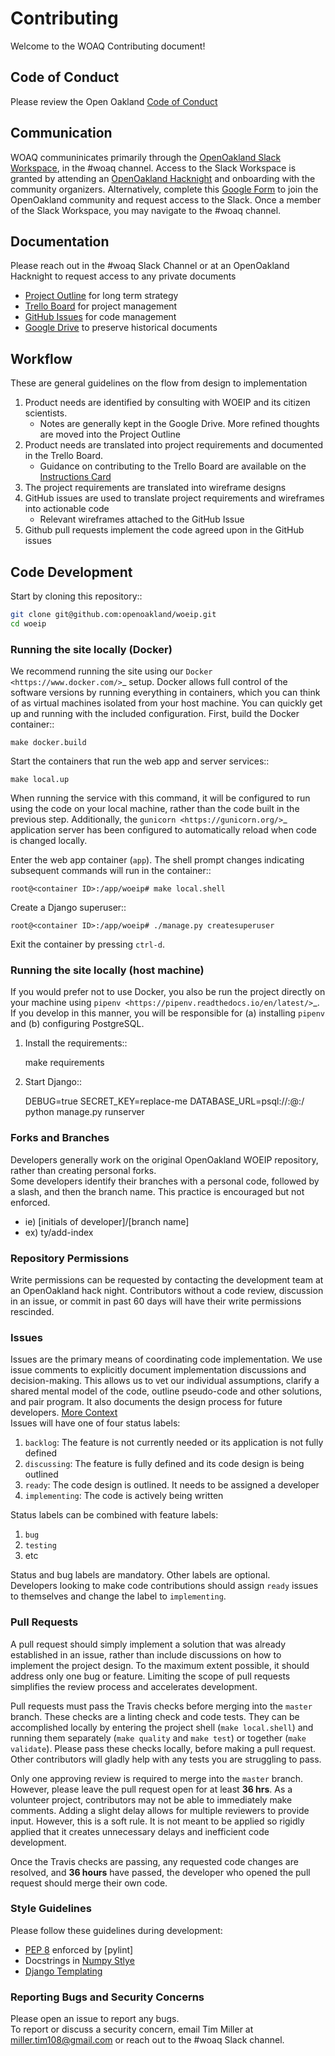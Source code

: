 # Contributing
Welcome to the WOAQ Contributing document!

## Code of Conduct
Please review the Open Oakland [Code of Conduct](https://github.com/openoakland/woeip/tree/master/.github/code_of_conduct.md)

## Communication
WOAQ communinicates primarily through the [OpenOakland Slack Workspace](https://openoakland.slack.com), in the #woaq channel. Access to the Slack Workspace is granted by attending an [OpenOakland Hacknight](http://openoakland.org/) and onboarding with the community organizers. Alternatively, complete this [Google Form](https://docs.google.com/forms/d/e/1FAIpQLSee_qdE0qCmhufJC94MmSRVDLPAhhFJO4QMzuC31Kh0lxI_Mg/viewform) to join the OpenOakland community and request access to the Slack. Once a member of the Slack Workspace, you may navigate to the #woaq channel.

## Documentation
Please reach out in the #woaq Slack Channel or at an OpenOakland Hacknight to request access to any private documents
- [Project Outline](https://bit.ly/WOAQoverview) for long term strategy
- [Trello Board](https://trello.com/b/EBnxZHmx/west-oakland-air-quality) for project management
- [GitHub Issues](https://github.com/openoakland/woeip/issues) for code management
- [Google Drive](https://drive.google.com/drive/folders/1XQ9ckXD4z3G6NWXcd2PO8GtK7zcucBfx) to preserve historical documents

## Workflow
These are general guidelines on the flow from design to implementation
1. Product needs are identified by consulting with WOEIP and its citizen scientists.
   - Notes are generally kept in the Google Drive. More refined thoughts are moved into the Project Outline
2. Product needs are translated into project requirements and documented in the Trello Board.
   - Guidance on contributing to the Trello Board are available on the [Instructions Card](https://trello.com/c/msbASe3F)
3. The project requirements are translated into wireframe designs
4. GitHub issues are used to translate project requirements and wireframes into actionable code
   - Relevant wireframes attached to the GitHub Issue
5. Github pull requests implement the code agreed upon in the GitHub issues

## Code Development

Start by cloning this repository::

```bash
git clone git@github.com:openoakland/woeip.git
cd woeip
```

### Running the site locally (Docker)

We recommend running the site using our `Docker <https://www.docker.com/>`_ setup. Docker allows full control of the software versions by running everything in containers, which you can think of as virtual machines isolated from your host machine. You can quickly get up and running with the included configuration. First, build the Docker container::

    make docker.build

Start the containers that run the web app and server services::

    make local.up

When running the service with this command, it will be configured to run using the code on your local machine, rather than the code built in the previous step. Additionally, the `gunicorn <https://gunicorn.org/>`_ application server has been configured to automatically reload when code is changed locally.

Enter the web app container (`app`). The shell prompt changes indicating subsequent commands will run in the container::

	root@<container ID>:/app/woeip# make local.shell

Create a Django superuser::

	root@<container ID>:/app/woeip#	./manage.py createsuperuser 

Exit the container by pressing `ctrl-d`.

### Running the site locally (host machine)

If you would prefer not to use Docker, you also be run the project directly on your machine using `pipenv <https://pipenv.readthedocs.io/en/latest/>`_. If you develop in this manner, you will be responsible for (a) installing ``pipenv`` and (b) configuring PostgreSQL.

1. Install the requirements::

    make requirements

2. Start Django::

    DEBUG=true SECRET_KEY=replace-me DATABASE_URL=psql://<db-user>:<db-password>@<db-host>:<db-port>/<db-name> python manage.py runserver


### Forks and Branches
Developers generally work on the original OpenOakland WOEIP repository, rather than creating personal forks. <br>
Some developers identify their branches with a personal code, followed by a slash, and then the branch name. This practice is encouraged but not enforced.
- ie) [initials of developer]/[branch name] 
- ex) ty/add-index

### Repository Permissions
Write permissions can be requested by contacting the development team at an OpenOakland hack night. Contributors without a code review, discussion in an issue, or commit in past 60 days will have their write permissions rescinded.


### Issues
Issues are the primary means of coordinating code implementation. We use issue comments to explicitly document implementation discussions and decision-making. This allows us to vet our individual assumptions, clarify a shared mental model of the code, outline pseudo-code and other solutions, and pair program. It also documents the design process for future developers. [More Context](https://medium.com/@copyconstruct/effective-mental-models-for-code-and-systems-7c55918f1b3e) <br>
Issues will have one of four status labels:
1. `backlog`: The feature is not currently needed or its application is not fully defined
2. `discussing`: The feature is fully defined and its code design is being outlined
3. `ready`: The code design is outlined. It needs to be assigned a developer
4. `implementing`: The code is actively being written

Status labels can be combined with feature labels:
1. `bug`
2. `testing`
3. etc

Status and bug labels are mandatory. Other labels are optional.<br>
Developers looking to make code contributions should assign `ready` issues to themselves and change the label to `implementing`.


### Pull Requests
A pull request should simply implement a solution that was already established in an issue, rather than include discussions on how to implement the project design. To the maximum extent possible, it should address only one bug or feature. Limiting the scope of pull requests simplifies the review process and accelerates development.

Pull requests must pass the Travis checks before merging into the `master` branch. These checks are a linting check and code tests. They can be accomplished locally by entering the project shell (`make local.shell`) and running them separately (`make quality` and `make test`) or together (`make validate`). Please pass these checks locally, before making a pull request. Other contributors will gladly help with any tests you are struggling to pass.

Only one approving review is required to merge into the `master` branch. However, please leave the pull request open for at least **36 hrs**. As a volunteer project, contributors may not be able to immediately make comments. Adding a slight delay allows for multiple reviewers to provide input. However, this is a soft rule. It is not meant to be applied so rigidly applied that it creates unnecessary delays and inefficient code development.

Once the Travis checks are passing, any requested code changes are resolved, and **36 hours** have passed, the developer who opened the pull request should merge their own code.

### Style Guidelines
Please follow these guidelines during development:
- [PEP 8](https://www.python.org/dev/peps/pep-0008/) enforced by [pylint]
- Docstrings in [Numpy Stlye](https://sphinxcontrib-napoleon.readthedocs.io/en/latest/example_numpy.html#example-numpy)
- [Django Templating](https://oncampus.oberlin.edu/webteam/2012/09/architecture-django-templates)

### Reporting Bugs and Security Concerns
Please open an issue to report any bugs.<br>
To report or discuss a security concern, email Tim Miller at miller.tim108@gmail.com or reach out to the #woaq Slack channel.
